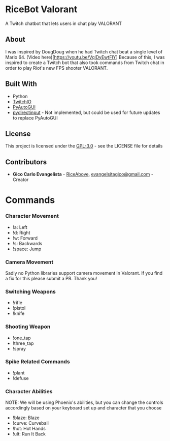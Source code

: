 # RiceBot Valorant
A Twitch chatbot that lets users in chat play VALORANT

## About
I was inspired by DougDoug when he had Twitch chat beat a single level of Mario 64. (Video here)[https://youtu.be/VqlDyEwtFlY]
Because of this, I was inspired to create a Twitch bot that also took commands from Twitch chat in order to play Riot's new
FPS shooter VALORANT. 

## Built With
- Python
- [TwitchIO](https://github.com/TwitchIO/TwitchIO)
- [PyAutoGUI](https://github.com/asweigart/pyautogui)
- [pydirectinput](https://github.com/learncodebygaming/pydirectinput) - Not implemented, but could be used for future updates to replace PyAutoGUI

## License
This project is licensed under the [GPL-3.0](LICENSE) - see the LICENSE file for details

## Contributors 
- **Gico Carlo Evangelista** - [RiceAbove](https://github.com/RiceAbove), evangelsitagico@gmail.com - Creator 

# Commands 
### Character Movement

- !a: Left
- !d: Right
- !w: Forward
- !s: Backwards
- !space: Jump

### Camera Movement
Sadly no Python libraries support camera movement in Valorant. If you find a fix for this please submit a PR. Thank you!

### Switching Weapons

- !rifle
- !pistol
- !knife

### Shooting Weapon

- !one_tap
- !three_tap
- !spray

### Spike Related Commands

- !plant
- !defuse

### Character Abilities
NOTE: We will be using Phoenix's abilities, but you can
change the controls accordingly based on your keyboard
set up and character that you choose

- !blaze: Blaze
- !curve: Curveball
- !hot: Hot Hands
- !ult: Run It Back

